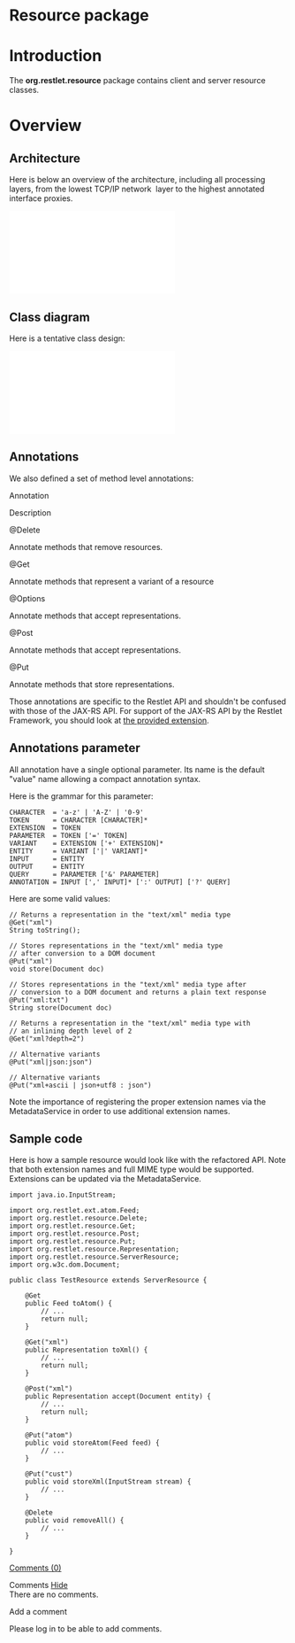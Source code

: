 Resource package
================

Introduction
============

The **org.restlet.resource** package contains client and server resource
classes.

Overview
========

Architecture
------------

Here is below an overview of the architecture, including all processing
layers, from the lowest TCP/IP network  layer to the highest annotated
interface proxies.

![](Resource%20package-328_files/data_002.html)

Class diagram
-------------

Here is a tentative class design:

![](Resource%20package-328_files/data.html)

Annotations
-----------

We also defined a set of method level annotations:

Annotation

Description

@Delete

Annotate methods that remove resources.

@Get

Annotate methods that represent a variant of a resource

@Options

Annotate methods that accept representations.

@Post

Annotate methods that accept representations.

@Put

Annotate methods that store representations.

Those annotations are specific to the Restlet API and shouldn't be
confused with those of the JAX-RS API. For support of the JAX-RS API by
the Restlet Framework, you should look at [the provided
extension](http://web.archive.org/web/20120323051549/http://wiki.restlet.org/docs_2.1/13-restlet/28-restlet/57-restlet.html "JAX-RS extension").

Annotations parameter
---------------------

All annotation have a single optional parameter. Its name is the default
"value" name allowing a compact annotation syntax.

Here is the grammar for this parameter:

    CHARACTER  = 'a-z' | 'A-Z' | '0-9'
    TOKEN      = CHARACTER [CHARACTER]*
    EXTENSION  = TOKEN
    PARAMETER  = TOKEN ['=' TOKEN]
    VARIANT    = EXTENSION ['+' EXTENSION]*
    ENTITY     = VARIANT ['|' VARIANT]*
    INPUT      = ENTITY
    OUTPUT     = ENTITY
    QUERY      = PARAMETER ['&' PARAMETER]
    ANNOTATION = INPUT [',' INPUT]* [':' OUTPUT] ['?' QUERY]

Here are some valid values:

    // Returns a representation in the "text/xml" media type
    @Get("xml")
    String toString();

    // Stores representations in the "text/xml" media type 
    // after conversion to a DOM document
    @Put("xml")
    void store(Document doc)

    // Stores representations in the "text/xml" media type after
    // conversion to a DOM document and returns a plain text response
    @Put("xml:txt")
    String store(Document doc)

    // Returns a representation in the "text/xml" media type with 
    // an inlining depth level of 2
    @Get("xml?depth=2")

    // Alternative variants
    @Put("xml|json:json")

    // Alternative variants
    @Put("xml+ascii | json+utf8 : json")

Note the importance of registering the proper extension names via the
MetadataService in order to use additional extension names.

Sample code
-----------

Here is how a sample resource would look like with the refactored API.
Note that both extension names and full MIME type would be supported.
Extensions can be updated via the MetadataService.

    import java.io.InputStream;

    import org.restlet.ext.atom.Feed;
    import org.restlet.resource.Delete;
    import org.restlet.resource.Get;
    import org.restlet.resource.Post;
    import org.restlet.resource.Put;
    import org.restlet.resource.Representation;
    import org.restlet.resource.ServerResource;
    import org.w3c.dom.Document;

    public class TestResource extends ServerResource {

        @Get
        public Feed toAtom() {
            // ...
            return null;
        }

        @Get("xml")
        public Representation toXml() {
            // ...
            return null;
        }

        @Post("xml")
        public Representation accept(Document entity) {
            // ...
            return null;
        }

        @Put("atom")
        public void storeAtom(Feed feed) {
            // ...
        }

        @Put("cust")
        public void storeXml(InputStream stream) {
            // ...
        }

        @Delete
        public void removeAll() {
            // ...
        }

    }

[Comments
(0)](http://web.archive.org/web/20120323051549/http://wiki.restlet.org/docs_2.1/13-restlet/27-restlet/328-restlet.html#)

Comments
[Hide](http://web.archive.org/web/20120323051549/http://wiki.restlet.org/docs_2.1/13-restlet/27-restlet/328-restlet.html#)
\
There are no comments.

Add a comment

Please log in to be able to add comments.
